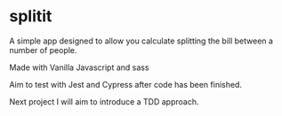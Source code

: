 # splitit
A simple app designed to allow you calculate splitting the bill between a number of people. 

Made with Vanilla Javascript and sass

Aim to test with Jest and Cypress after code has been finished.

Next project I will aim to introduce a TDD approach. 
